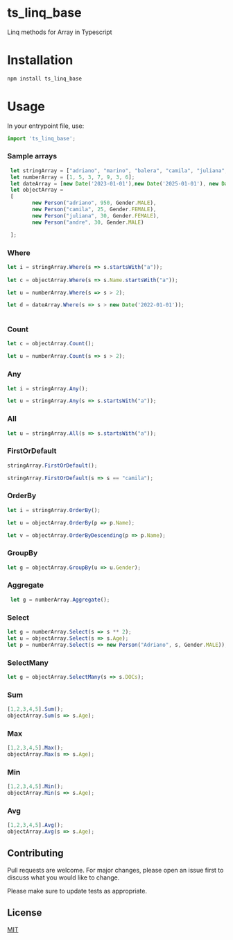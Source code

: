 # ts_linq_base

Linq methods for Array in Typescript

# Installation



```bash
npm install ts_linq_base
```

# Usage

In your entrypoint file, use: 


```typescript
import 'ts_linq_base';
```
### Sample arrays

```typescript
 let stringArray = ["adriano", "marino", "balera", "camila", "juliana", "andre"];
 let numberArray = [1, 5, 3, 7, 9, 3, 6];
 let dateArray = [new Date('2023-01-01'),new Date('2025-01-01'), new Date('2021-01-01')]
 let objectArray = 
 [
        new Person("adriano", 950, Gender.MALE),
        new Person("camila", 25, Gender.FEMALE),
        new Person("juliana", 30, Gender.FEMALE),
        new Person("andre", 30, Gender.MALE)

 ];
```

### Where
```typescript
let i = stringArray.Where(s => s.startsWith("a"));   
        
let c = objectArray.Where(s => s.Name.startsWith("a"));       

let u = numberArray.Where(s => s > 2);

let d = dateArray.Where(s => s > new Date('2022-01-01'));
       

```


### Count
```typescript   
let c = objectArray.Count();       

let u = numberArray.Count(s => s > 2);

```


### Any
```typescript   
let i = stringArray.Any();

let u = stringArray.Any(s => s.startsWith("a"));

```

### All
```typescript   
let u = stringArray.All(s => s.startsWith("a"));

```


### FirstOrDefault
```typescript   
stringArray.FirstOrDefault();

stringArray.FirstOrDefault(s => s == "camila");       

```

### OrderBy 
```typescript   
let i = stringArray.OrderBy();

let u = objectArray.OrderBy(p => p.Name); 

let v = objectArray.OrderByDescending(p => p.Name);
```

### GroupBy
```typescript   
let g = objectArray.GroupBy(u => u.Gender);
```

### Aggregate
```typescript   
 let g = numberArray.Aggregate();
```

### Select
```typescript   
let g = numberArray.Select(s => s ** 2);  
let u = objectArray.Select(s => s.Age);
let p = numberArray.Select(s => new Person("Adriano", s, Gender.MALE));
```


### SelectMany
```typescript   
let g = objectArray.SelectMany(s => s.DOCs);      
```

### Sum
```typescript   
[1,2,3,4,5].Sum(); 
objectArray.Sum(s => s.Age);      
```

### Max
```typescript   
[1,2,3,4,5].Max();
objectArray.Max(s => s.Age);       
```


### Min
```typescript   
[1,2,3,4,5].Min(); 
objectArray.Min(s => s.Age);      
```


### Avg
```typescript   
[1,2,3,4,5].Avg(); 
objectArray.Avg(s => s.Age);      
```



## Contributing

Pull requests are welcome. For major changes, please open an issue first
to discuss what you would like to change.

Please make sure to update tests as appropriate.

## License

[MIT](https://choosealicense.com/licenses/mit/)